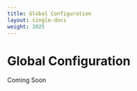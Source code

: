 ```yaml
---
title: Global Configuration
layout: single-docs
weight: 3025
---
```

# Global Configuration

Coming Soon
